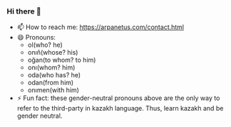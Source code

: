 ### Hi there 👋
 
- 📫 How to reach me: https://arpanetus.com/contact.html
- 😄 Pronouns: 
  - ol(who? he) 
  - onıñ(whose? his)
  - oğan(to whom? to him) 
  - onı(whom? him)
  - oda(who has? he)
  - odan(from him)
  - onımen(with him)
- ⚡ Fun fact: these gender-neutral pronouns above are the only way to refer to the third-party in kazakh language. Thus, learn kazakh and be gender neutral.


<!--
**arpanetus/arpanetus** is a ✨ _special_ ✨ repository because its `README.md` (this file) appears on your GitHub profile.

Here are some ideas to get you started:

- 🔭 I’m currently working on ...
- 🌱 I’m currently learning ...
- 👯 I’m looking to collaborate on ...
- 🤔 I’m looking for help with ...
- 💬 Ask me about ...
- 📫 How to reach me: ...
- 😄 Pronouns: ...
- ⚡ Fun fact: ...
-->
